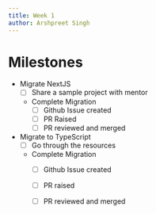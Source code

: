 ```yaml
---
title: Week 1
author: Arshpreet Singh
---
```

# Milestones
- Migrate NextJS
	- [ ] Share a sample project with mentor
	- Complete Migration
		- [ ] Github Issue created
		- [ ] PR Raised
		- [ ] PR reviewed and merged
- Migrate to TypeScript
	- [ ] Go through the resources
	- Complete Migration
		- [ ] Github Issue created
		- [ ] PR raised
		- [ ] PR reviewed and merged

